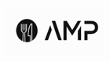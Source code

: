 <div align="center">
        <img src="alt-meal-program-client/src/images/amp.png" width="200" height="100">
</div>
